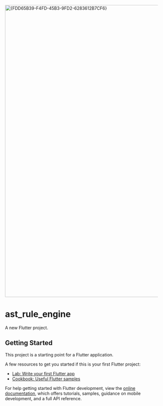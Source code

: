 <img width="960" alt="{FDD65B39-F4FD-45B3-9FD2-6283612B7CF6}" src="https://github.com/user-attachments/assets/43281bee-0f76-4a26-a21c-fd01dee9fe1a">

# ast_rule_engine

A new Flutter project.

## Getting Started

This project is a starting point for a Flutter application.

A few resources to get you started if this is your first Flutter project:

- [Lab: Write your first Flutter app](https://docs.flutter.dev/get-started/codelab)
- [Cookbook: Useful Flutter samples](https://docs.flutter.dev/cookbook)

For help getting started with Flutter development, view the
[online documentation](https://docs.flutter.dev/), which offers tutorials,
samples, guidance on mobile development, and a full API reference.
